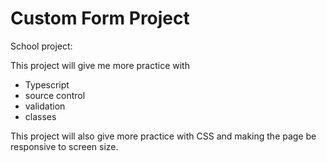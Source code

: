 # Custom Form Project

School project:

This project will give me more practice with 
* Typescript 
* source control
* validation
* classes

This project will also give more practice with CSS and making the page be responsive to screen size.
